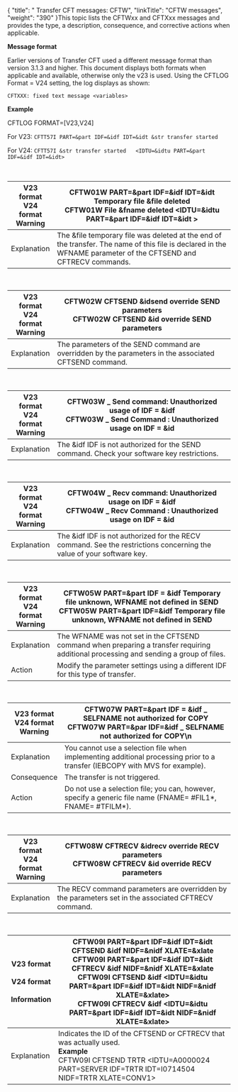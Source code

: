 {
    "title": " Transfer CFT messages: CFTW",
    "linkTitle": "CFTW messages",
    "weight": "390"
}This topic lists the CFTWxx and CFTXxx messages and provides the type, a description, consequence, and corrective actions when applicable.

**Message format**

Earlier versions of Transfer CFT used a different message format than version 3.1.3 and higher. This document displays both formats when applicable and available, otherwise only the v23 is used. Using the CFTLOG Format = V24 setting, the log displays as shown:

`CFTXXX: fixed text message <variables>`

**Example**

CFTLOG FORMAT=\[V23,V24\]

For V23: <span class="code">`CFTT57I PART=&part IDF=&idf IDT=&idt &str transfer started`</span>

For V24: `CFTT57I &str transfer started   <IDTU=&idtu PART=&part IDF=&idf IDT=&idt>`

 


| V23 format<br/> V24 format<br/> Warning | <span id="CFTW01W"></span>CFTW01W PART=&amp;part IDF=&amp;idf IDT=&amp;idt Temporary file &amp;file deleted<br/> CFTW01W File &amp;fname deleted &lt;IDTU=&amp;idtu PART=&amp;part IDF=&amp;idf IDT=&amp;idt &gt; |
| --- | --- |
| Explanation | The &amp;file temporary file was deleted at the end of the transfer. The name of this file is declared in the WFNAME parameter of the CFTSEND and CFTRECV commands. |


 


| V23 format<br/> V24 format<br/> Warning | <span id="CFTW02W"></span>CFTW02W CFTSEND &amp;idsend override SEND parameters<br/> CFTW02W CFTSEND &amp;id override SEND parameters |
| --- | --- |
| Explanation | The parameters of the SEND command are overridden by the parameters in the associated CFTSEND command. |


 


| V23 format<br/> V24 format<br/> Warning | <span id="CFTW03W"></span>CFTW03W _ Send command: Unauthorized usage of IDF = &amp;idf<br/> CFTW03W _ Send Command : Unauthorized usage on IDF = &amp;id |
| --- | --- |
| Explanation | The &amp;idf IDF is not authorized for the SEND command. Check your software key restrictions. |


 


| V23 format<br/> V24 format<br/> Warning | <span id="CFTW04W"></span>CFTW04W _ Recv command: Unauthorized usage on IDF = &amp;idf<br/> CFTW04W _ Recv Command : Unauthorized usage on IDF = &amp;id |
| --- | --- |
| Explanation | The &amp;idf IDF is not authorized for the RECV command. See the restrictions concerning the value of your software key. |


 


| V23 format<br/> V24 format<br/> Warning | <span id="CFTW05W"></span>CFTW05W PART=&amp;part IDF = &amp;idf Temporary file unknown, WFNAME not defined in SEND<br/> CFTW05W PART=&amp;part IDF=&amp;idf Temporary file unknown, WFNAME not defined in SEND |
| --- | --- |
| Explanation | The WFNAME was not set in the CFTSEND command when preparing a transfer requiring additional processing and sending a group of files. |
| Action | Modify the parameter settings using a different IDF for this type of transfer. |


 


| V23 format<br/> V24 format<br/> Warning | <span id="CFTW07W"></span>CFTW07W PART=&amp;part IDF = &amp;idf _ SELFNAME not authorized for COPY<br/> CFTW07W PART=&amp;par IDF=&amp;idf _ SELFNAME not authorized for COPY\n |
| --- | --- |
| Explanation | You cannot use a selection file when implementing additional processing prior to a transfer (IEBCOPY with MVS for example). |
| Consequence | The transfer is not triggered. |
| Action | Do not use a selection file; you can, however, specify a generic file name (FNAME= #FIL1*, FNAME= #TFILM*). |


 


| V23 format<br/> V24 format<br/> Warning | <span id="CFTW08W"></span>CFTW08W CFTRECV &amp;idrecv override RECV parameters<br/> CFTW08W CFTRECV &amp;id override RECV parameters |
| --- | --- |
| Explanation | The RECV command parameters are overridden by the parameters set in the associated CFTRECV command. |


 


| V23 format<br/> <br/> V24 format<br/> <br/> Information | <span id="CFTW09I"></span>CFTW09I PART=&amp;part IDF=&amp;idf IDT=&amp;idt CFTSEND &amp;idf NIDF=&amp;nidf XLATE=&amp;xlate<br/> CFTW09I PART=&amp;part IDF=&amp;idf IDT=&amp;idt CFTRECV &amp;idf NIDF=&amp;nidf XLATE=&amp;xlate<br/> CFTW09I CFTSEND &amp;idf &lt;IDTU=&amp;idtu PART=&amp;part IDF=&amp;idf IDT=&amp;idt NIDF=&amp;nidf XLATE=&amp;xlate&gt;<br/> CFTW09I CFTRECV &amp;idf &lt;IDTU=&amp;idtu PART=&amp;part IDF=&amp;idf IDT=&amp;idt NIDF=&amp;nidf XLATE=&amp;xlate&gt; |
| --- | --- |
| Explanation | Indicates the ID of the CFTSEND or CFTRECV that was actually used.<br/> <span >****Example****</span><br/> CFTW09I CFTSEND TRTR &lt;IDTU=A0000024 PART=SERVER IDF=TRTR IDT=I0714504 NIDF=TRTR XLATE=CONV1&gt; |

